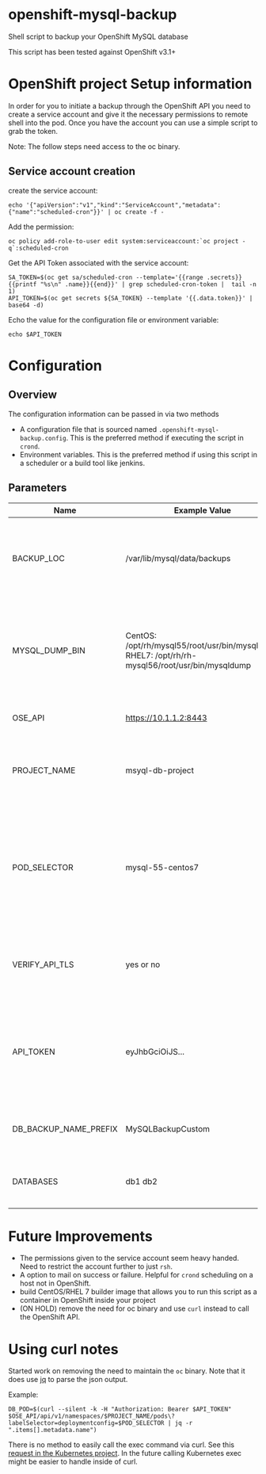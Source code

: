 # openshift-mysql-backup
Shell script to backup your OpenShift MySQL database

This script has been tested against OpenShift v3.1+

# OpenShift project Setup information

In order for you to initiate a backup through the OpenShift API you need to create a service account and give it the necessary permissions to remote shell into the pod. Once you have the account you can use a simple script to grab the token.

Note: The follow steps need access to the oc binary.

## Service account creation

create the service account:

```
echo '{"apiVersion":"v1","kind":"ServiceAccount","metadata":{"name":"scheduled-cron"}}' | oc create -f -
```

Add the permission:

```
oc policy add-role-to-user edit system:serviceaccount:`oc project -q`:scheduled-cron
```

Get the API Token associated with the service account:
```
SA_TOKEN=$(oc get sa/scheduled-cron --template='{{range .secrets}}{{printf "%s\n" .name}}{{end}}' | grep scheduled-cron-token |  tail -n 1)
API_TOKEN=$(oc get secrets ${SA_TOKEN} --template '{{.data.token}}' | base64 -d)
```
Echo the value for the configuration file or environment variable:

```
echo $API_TOKEN
```

# Configuration

## Overview
The configuration information can be passed in via two methods

* A configuration file that is sourced named `.openshift-mysql-backup.config`. This is the preferred method if executing the script in `crond`.
* Environment variables. This is the preferred method if using this script in a scheduler or a build tool like jenkins.

## Parameters

| Name | Example Value | Description |
| ---- | ----- | ----------- |
| BACKUP_LOC | /var/lib/mysql/data/backups | The location of the MySQL backup folder. You want this location to be backed up to a persistent volume |
| MYSQL_DUMP_BIN | CentOS: /opt/rh/mysql55/root/usr/bin/mysqldump <br> RHEL7: /opt/rh/rh-mysql56/root/usr/bin/mysqldump | The location of the MySQL dump binary in the image. Location can change depending on what MySQL image you are using. |
| OSE_API | https://10.1.1.2:8443 | The OpenShift master API hostname:port |
| PROJECT_NAME | msyql-db-project | The namespace of your OpenShift project running the MySQL pod |
| POD_SELECTOR | mysql-55-centos7 | This is the OpenShift deployment config associated with MySQL pod. This is used to determine the name of the pod inside the script |
| VERIFY_API_TLS | yes or no | Helpful if you are going against a self-signed certificate associated with the API |
| API_TOKEN | eyJhbGciOiJS... | The API token associated with the service account. Used to authenticate the script against OpenShift |
| DB_BACKUP_NAME_PREFIX | MySQLBackupCustom | Used if you want to have a custom name for your backup file |
| DATABASES | db1 db2 | A list of database to be backed up seperated by a white space |


# Future Improvements

* The permissions given to the service account seem heavy handed. Need to restrict the account further to just `rsh`.
* A option to mail on success or failure. Helpful for `crond` scheduling on a host not in OpenShift.
* build CentOS/RHEL 7 builder image that allows you to run this script as a container in OpenShift inside your project
* (ON HOLD) remove the need for oc binary and use `curl` instead to call the OpenShift API.

# Using curl notes

Started work on removing the need to maintain the `oc` binary. Note that it does use [jq](https://stedolan.github.io/jq/) to parse the json output.

Example:

```
DB_POD=$(curl --silent -k -H "Authorization: Bearer $API_TOKEN" $OSE_API/api/v1/namespaces/$PROJECT_NAME/pods\?labelSelector=deploymentconfig=$POD_SELECTOR | jq -r ".items[].metadata.name")

```

There is no method to easily call the exec command via curl. See this [request in the Kubernetes project](https://github.com/kubernetes/kubernetes/issues/30298). In the future calling Kubernetes exec might be easier to handle inside of curl.
